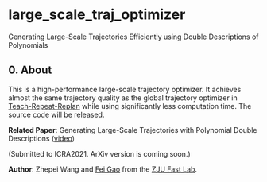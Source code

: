 # large_scale_traj_optimizer
Generating Large-Scale Trajectories Efficiently using Double Descriptions of Polynomials

## 0. About
This is a high-performance large-scale trajectory optimizer. It achieves almost the same trajectory quality as the global trajectory optimizer in [Teach-Repeat-Replan](https://github.com/HKUST-Aerial-Robotics/Teach-Repeat-Replan) while using significantly less computation time. The source code will be released.

__Related Paper__: Generating Large-Scale Trajectories with Polynomial Double Descriptions ([video](https://zhepeiwang.github.io/pubs/icra_2021_sub_largescale.mp4))

(Submitted to ICRA2021. ArXiv version is coming soon.)

__Author__: Zhepei Wang and [Fei Gao](https://ustfei.com/) from the [ZJU Fast Lab](http://www.kivact.com/).
